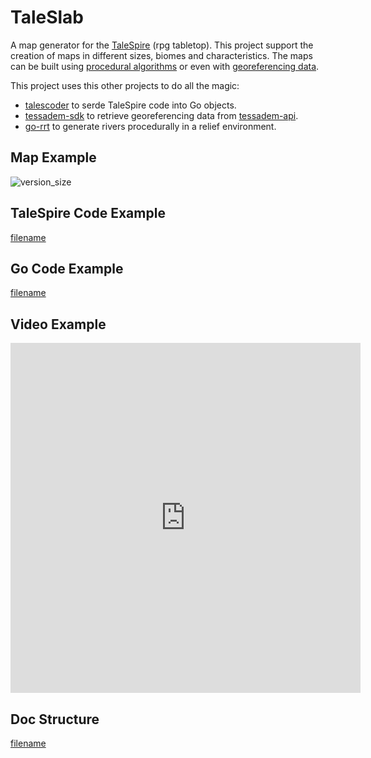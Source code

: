 # TaleSlab

A map generator for the [TaleSpire](https://store.steampowered.com/app/720620/TaleSpire/) (rpg tabletop). This project
support the creation of maps in different sizes, biomes and characteristics. The maps can be built using [procedural algorithms](http://johnfercher.com/taleslab/#/codes/procedurals/beach)
or even with [georeferencing data](http://johnfercher.com/taleslab/#/codes/elevations/petropolis).

This project uses this other projects to do all the magic:
* [talescoder](https://github.com/johnfercher/talescoder) to serde TaleSpire code into Go objects.
* [tessadem-sdk](https://github.com/johnfercher/tessadem-sdk) to retrieve georeferencing data from [tessadem-api](https://tessadem.com/elevation-api/).
* [go-rrt](https://github.com/johnfercher/go-rrt) to generate rivers procedurally in a relief environment.

## Map Example
![version_size](https://raw.githubusercontent.com/johnfercher/taleslab/main/cmd/elevations/danielabeach/image.png)

## TaleSpire Code Example
[filename](https://raw.githubusercontent.com/johnfercher/taleslab/main/cmd/transitions/temperateforesttotundra/data.txt ':include :type=code')

## Go Code Example
[filename](https://raw.githubusercontent.com/johnfercher/taleslab/main/cmd/transitions/temperateforesttotundra/main.go ':include :type=code')

## Video Example
<iframe width="560" height="560" src="https://www.youtube.com/embed/oCb4TEgpAt0?si=2rvhn-63IDkJeV4M" title="YouTube video player" frameborder="0" allow="accelerometer; autoplay; clipboard-write; encrypted-media; gyroscope; picture-in-picture; web-share" allowfullscreen></iframe>

## Doc Structure
[filename](_sidebar.md ':include :type=markdown')